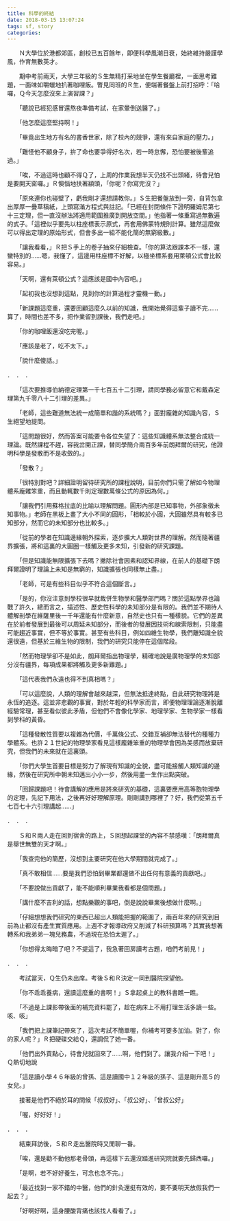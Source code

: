 ```yaml
---
title: 科學的終結
date: 2018-03-15 13:07:24
tags: sf, story
categories:
---
```


　　Ｎ大學位於港都郊區，創校已五百餘年，即便科學風潮日衰，始終維持嚴謹學風，作育無數英才。

　　期中考前兩天，大學三年級的Ｓ生無精打采地坐在學生餐廳裡，一面思考難題，一面味如嚼蠟地扒著咖哩飯。瞥見同班的Ｒ生，便端著餐盤上前打招呼：「哈囉，Ｑ今天怎麼沒來上演習課？」

　　「聽說已經犯感冒還熬夜準備考試，在家暈倒送醫了。」

　　「他怎麼這麼堅持啊！」

　　「畢竟出生地方有名的書香世家，除了校內的競爭，還有來自家庭的壓力。」

　　「難怪他不顧身子，拚了命也要爭得好名次，若一時怠懈，恐怕要被後輩追過。」

　　「唉，不過這時也顧不得Ｑ了，上周的作業我想半天仍找不出頭緒，待會兒怕是要開天窗囉。」Ｒ懊惱地扶著額頭，「你呢？你寫完沒？」

　　「原來連你也碰壁了，虧我剛才還想請教你。」Ｓ生把餐盤放到一旁，自背包拿出厚厚一疊草稿紙，上頭寫滿方程式與註記。「已經在封閉條件下證明羅姆尼第七十三定理，但一直沒辦法將適用範圍推廣到開放空間。」他指著一條重寫過無數遍的式子。「這裡似乎要先以柱座標表示原式，再套用佛蒙特規則計算。雖然這麼做可以得出定理的原始形式，但會多出一組不能化簡的無窮級數。」

　　「讓我看看，」Ｒ把Ｓ手上的卷子抽來仔細檢查。「你的算法跟課本不一樣，還蠻特別的……嗯，我懂了，這邊用柱座標不好解，以極坐標系套用萊頓公式會比較容易。」

　　「天啊，還有萊頓公式？這應該是國中內容吧。」

　　「起初我也沒想到這點，見到你的計算過程才靈機一動。」

　　「新課題這麼重，還要回顧這麼久以前的知識，我開始覺得這輩子讀不完……算了，時間也差不多，把作業留到課後，我們走吧。」

　　「你的咖哩飯還沒吃完喔。」　

　　「應該是老了，吃不太下。」

　　「說什麼傻話。」

．　．　．

　　「這次要推導伯納德定理第一千七百五十二引理，請同學務必留意它和戴森定理第九千零八十二引理的差異。」

 　　「老師，這些難道無法統一成簡單和諧的系統嗎？」面對龐雜的知識內容，Ｓ生絕望地提問。

　　「這問題很好，然而答案可能要令各位失望了：這些知識體系無法整合成統一理論。既然課程不趕，容我岔開正課，替同學簡介兩百多年前朗拜爾的研究，他證明科學是發散而不是收斂的。」

　　「發散？」

　　「很特別對吧？詳細證明留待研究所的課程說明，目前你們只需了解如今物理體系龐雜笨重，而且動輒數千則定理數萬條公式的原因為何。」

　　「讓我們引用蘇格拉底的比喻以理解問題。圓形內部是已知事物，外部象徵未知事物。」老師在黑板上畫了大小不同的圓形，「相較於小圓，大圓雖然具有較多已知部分，然而它的未知部分也比較多。」

　　「從前的學者在知識邊緣朝外探索，逐步擴大人類對世界的理解。然而隨著疆界擴張，將和這裏的大圓圈一樣觸及更多未知，引發新的研究課題。

　　「但是知識能無限擴張下去嗎？撇除社會因素和認知界線，在前人的基礎下朗拜爾證明了理論上未知是無窮的，知識擴張也同樣無止盡。」

　　「老師，可是有些科目似乎不符合這個斷言。」

　　「是的，你沒注意到學校很早就裁併生物學和醫學部門嗎？關於這點學界也論戰了許久，總而言之，描述性、歷史性科學的未知部分是有限的。我們並不期待人體解剖學在維薩里後一千年還能有什麼新意，自然史也只有一種樣貌。它們的差異在於前者發展到最後可以周延未知部分，而後者的發展因技術和線索限制，只能盡可能趨近事實，但不等於事實。甚至有些科目，例如四維生物學，我們離知識全貌還很遠，但基於三維生物的限制，我們的研究只能停在這個階段。

　　「然而物理學卻不是如此，朗拜爾指出物理學，精確地說是廣物理學的未知部分沒有疆界，每項成果都將觸及更多新難題。」

　　「這代表我們永遠也得不到真相嗎？」

　　「可以這麼說，人類的理解會越來越深，但無法抵達終點，自此研究物理將是永恆的追逐。這並非悲觀的事實，對於年輕的科學家而言，即便物理理論逐漸脫離經驗常理，甚至看似彼此矛盾，但他們不會像化學家、地理學家、生物學家一樣看到學科的黃昏。

　　「這種發散性質要以複雜為代價，千萬條公式、交錯互補卻無法替代的種種力學體系。也許２１世紀的物理學家看見這樣龐雜笨重的物理學會因為美感而放棄研究，但我們的未來就在這裏頭。

　　「你們大學生首要目標是努力了解現有知識的全貌，盡可能接觸人類知識的邊緣，然後在研究所中朝未知邁出小小一步，然後用盡一生作出點突破。

　　「回歸課題吧！待會講解的應用是將來研究的基礎，這裏要應用高等胞物理學的定理，先記下用法，之後再好好理解原理。剛剛講到哪裡了？好，我們從第五千七百七十六引理講起……」

．　．　．

　　Ｓ和Ｒ兩人走在回到宿舍的路上，Ｓ回想起課堂的內容不禁感嘆：「朗拜爾真是舉世無雙的天才啊。」

　　「我查完他的簡歷，沒想到主要研究在他大學期間就完成了。」

　　「真不敢相信……要是我們恐怕到畢業都還做不出任何有意義的貢獻吧。」

　　「不要說做出貢獻了，能不能順利畢業我看都是個問題。」

　　「講什麼不吉利的話，想點樂觀的事吧，倒是說說畢業後想做什麼啊。」

　　「仔細想想我們研究的東西已超出人類能把握的範圍了，兩百年來的研究到目前為止都沒有產生實質應用。上週不才報導政府又削減了科研預算嗎？其實我想著轉系和我弟弟一塊兒務農，不過現在恐怕太遲了。」

　　「你想得太晦暗了吧？不提這了，我急著回房讀考古題，咱們考前見！」

．　．　．

　　考試當天，Ｑ生仍未出席。考後Ｓ和Ｒ決定一同到醫院探望他。

　　「你不乖乖養病，還讀這麼重的書啊！」Ｓ拿起桌上的教科書瞧一瞧。

　　「不過是上課影帶後面的補充資料罷了，趁在病床上不用打理生活多讀一些。咳、咳」

　　「我們把上課筆記帶來了，這次考試不簡單喔，你補考可要多加油。對了，你的家人呢？」Ｒ把硬碟交給Ｑ，還調侃了她一番。

　　「他們出外買點心，待會兒就回來了……啊，他們到了。讓我介紹一下吧！」Ｑ熱切地說

　　「這是讀小學４６年級的曾孫、這是讀國中１２年級的孫子、這是剛升高５的女兒。」

　　接著是他們不絕於耳的問候「叔叔好」、「叔公好」、「曾叔公好」

　　「喔，好好好！」

．　．　．

　　結束拜訪後，Ｓ和Ｒ走出醫院時又閒聊一番。

　　「唉，還是勸不動他那老骨頭，再這樣下去還沒踏進研究院就要先歸西囉。」

　　「是啊，若不好好養生，可念也念不完。」

　　「最近找到一家不錯的中醫，他們的針灸還挺有效的，要不要明天放假我們一起去？」

　　「好啊好啊，這身腰酸背痛也該找人看看了。」

　